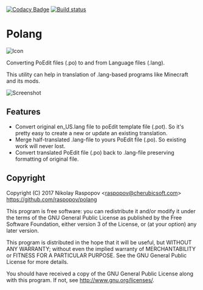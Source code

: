 [![Codacy Badge](https://api.codacy.com/project/badge/Grade/36bfd5e20408403bbbe01bc643e546a0)](https://www.codacy.com/app/raspopov/polang?utm_source=github.com&utm_medium=referral&utm_content=raspopov/polang&utm_campaign=badger)
[![Build status](https://ci.appveyor.com/api/projects/status/c6nhbsfxsesbqano?svg=true)](https://ci.appveyor.com/project/raspopov/polang)

# Polang 

![Icon](http://www.cherubicsoft.com/_media/projects/polang/polang.png)

Converting PoEdit files (.po) to and from Language files (.lang).

This utility can help in translation of .lang-based programs like Minecraft and its mods.


![Screenshot](http://www.cherubicsoft.com/_media/projects/polang/polang-main.png)

## Features

 * Convert original en_US.lang file to poEdit template file (.pot). So it's pretty easy to create a new or update an existing translation.
 * Merge half-translated .lang-file to yours PoEdit file (.po). So existing work will never lost.
 * Convert translated PoEdit file (.po) back to .lang-file preserving formatting of original file.

## Copyright

Copyright (C) 2017 Nikolay Raspopov <<raspopov@cherubicsoft.com>>
https://github.com/raspopov/polang

This program is free software: you can redistribute it and/or modify
it under the terms of the GNU General Public License as published by
the Free Software Foundation, either version 3 of the License, or
(at your option) any later version.

This program is distributed in the hope that it will be useful,
but WITHOUT ANY WARRANTY; without even the implied warranty of
MERCHANTABILITY or FITNESS FOR A PARTICULAR PURPOSE.  See the
GNU General Public License for more details.

You should have received a copy of the GNU General Public License
along with this program.  If not, see <http://www.gnu.org/licenses/>.
